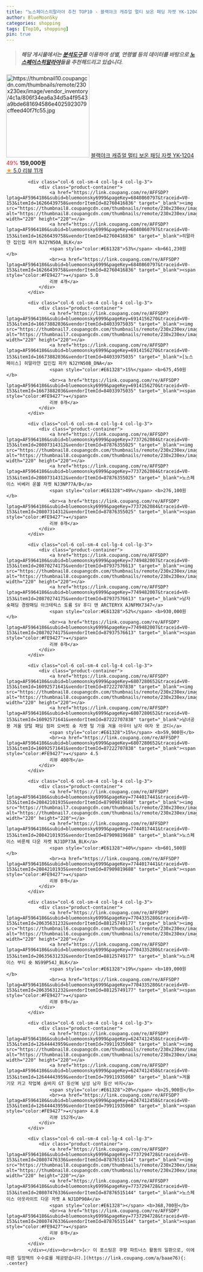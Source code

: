 ```yaml
---
title: "노스페이스히말라야 추천 TOP10 - 블랙야크 캐쥬얼 멀티 보온 패딩 자켓 YK-1204"
author: BlueMoonSky
categories: shopping
tags: [Top10, shopping]
pin: true
---
```


> ##### 해당 게시물에서는 [**분석도구**](https://itemscout.io/)를 이용하여 **성별**, **연령별** 등의 데이터를 바탕으로 [**노스페이스히말라야**](https://link.coupang.com/a/baae76)들을 추천해드리고 있습니다.
<div class="container"><div class="row">
            <div class="col-6 col-sm-4 col-lg-4 col-lg-3">
                <div class="product-container">
                    <a href="https://link.coupang.com/re/AFFSDP?lptag=AF5964186&subid=bluemoonsky6999&pageKey=7643873441&traceid=V0-153&itemId=20319071606&vendorItemId=87404542845" target="_blank"><img src="https://thumbnail10.coupangcdn.com/thumbnails/remote/230x230ex/image/vendor_inventory/4c1a/806f34ea6a34d5a4f9543a9bde681694586e4025923079cffeed40f7fc55.jpg" alt="https://thumbnail10.coupangcdn.com/thumbnails/remote/230x230ex/image/vendor_inventory/4c1a/806f34ea6a34d5a4f9543a9bde681694586e4025923079cffeed40f7fc55.jpg" width="220" height="220"></a>
                    <a href="https://link.coupang.com/re/AFFSDP?lptag=AF5964186&subid=bluemoonsky6999&pageKey=7643873441&traceid=V0-153&itemId=20319071606&vendorItemId=87404542845" target="_blank">블랙야크 캐쥬얼 멀티 보온 패딩 자켓 YK-1204</a>
                    <span style="color:#E61328">49%</span> <b>159,000원</b>
                    <br><a href="https://link.coupang.com/re/AFFSDP?lptag=AF5964186&subid=bluemoonsky6999&pageKey=7643873441&traceid=V0-153&itemId=20319071606&vendorItemId=87404542845" target="_blank"><span style="color:#FE9427">★</span> 5.0
                    리뷰 11개</a>
                </div>
            </div>
            
            <div class="col-6 col-sm-4 col-lg-4 col-lg-3">
                <div class="product-container">
                    <a href="https://link.coupang.com/re/AFFSDP?lptag=AF5964186&subid=bluemoonsky6999&pageKey=6840860797&traceid=V0-153&itemId=16266439758&vendorItemId=82760416836" target="_blank"><img src="https://thumbnail8.coupangcdn.com/thumbnails/remote/230x230ex/image/vendor_inventory/b84b/8eb3f4bc1ffdbb9eaa03e7fd57cb8c8c7d9dfe79b921bd637b5bcd034815.jpg" alt="https://thumbnail8.coupangcdn.com/thumbnails/remote/230x230ex/image/vendor_inventory/b84b/8eb3f4bc1ffdbb9eaa03e7fd57cb8c8c7d9dfe79b921bd637b5bcd034815.jpg" width="220" height="220"></a>
                    <a href="https://link.coupang.com/re/AFFSDP?lptag=AF5964186&subid=bluemoonsky6999&pageKey=6840860797&traceid=V0-153&itemId=16266439758&vendorItemId=82760416836" target="_blank">히말라얀 집인집 파카 NJ2YN50A_BLK</a>
                    <span style="color:#E61328">53%</span> <b>661,230원</b>
                    <br><a href="https://link.coupang.com/re/AFFSDP?lptag=AF5964186&subid=bluemoonsky6999&pageKey=6840860797&traceid=V0-153&itemId=16266439758&vendorItemId=82760416836" target="_blank"><span style="color:#FE9427">★</span> 5.0
                    리뷰 4개</a>
                </div>
            </div>
            
            <div class="col-6 col-sm-4 col-lg-4 col-lg-3">
                <div class="product-container">
                    <a href="https://link.coupang.com/re/AFFSDP?lptag=AF5964186&subid=bluemoonsky6999&pageKey=6914156270&traceid=V0-153&itemId=16673882036&vendorItemId=84033975035" target="_blank"><img src="https://thumbnail7.coupangcdn.com/thumbnails/remote/230x230ex/image/vendor_inventory/fdb1/1ff2520afd0dab110cce354aa60c773700bf79212ab2ce0f88adcb7b464c.jpg" alt="https://thumbnail7.coupangcdn.com/thumbnails/remote/230x230ex/image/vendor_inventory/fdb1/1ff2520afd0dab110cce354aa60c773700bf79212ab2ce0f88adcb7b464c.jpg" width="220" height="220"></a>
                    <a href="https://link.coupang.com/re/AFFSDP?lptag=AF5964186&subid=bluemoonsky6999&pageKey=6914156270&traceid=V0-153&itemId=16673882036&vendorItemId=84033975035" target="_blank">[노스페이스] 히말라얀 집인집 파카 NJ2YN50B_DNA</a>
                    <span style="color:#E61328">15%</span> <b>675,450원</b>
                    <br><a href="https://link.coupang.com/re/AFFSDP?lptag=AF5964186&subid=bluemoonsky6999&pageKey=6914156270&traceid=V0-153&itemId=16673882036&vendorItemId=84033975035" target="_blank"><span style="color:#FE9427">★</span> 
                    리뷰 0개</a>
                </div>
            </div>
            
            <div class="col-6 col-sm-4 col-lg-4 col-lg-3">
                <div class="product-container">
                    <a href="https://link.coupang.com/re/AFFSDP?lptag=AF5964186&subid=bluemoonsky6999&pageKey=7737262084&traceid=V0-153&itemId=20807314312&vendorItemId=87876355025" target="_blank"><img src="https://thumbnail8.coupangcdn.com/thumbnails/remote/230x230ex/image/vendor_inventory/a8dc/061a8f7dffd22c99d624c72f061fe5739666691761101f7be9fb91ea441b.jpg" alt="https://thumbnail8.coupangcdn.com/thumbnails/remote/230x230ex/image/vendor_inventory/a8dc/061a8f7dffd22c99d624c72f061fe5739666691761101f7be9fb91ea441b.jpg" width="220" height="220"></a>
                    <a href="https://link.coupang.com/re/AFFSDP?lptag=AF5964186&subid=bluemoonsky6999&pageKey=7737262084&traceid=V0-153&itemId=20807314312&vendorItemId=87876355025" target="_blank">노스페이스 비베러 온볼 자켓 NJ3NP77A/B</a>
                    <span style="color:#E61328">49%</span> <b>276,100원</b>
                    <br><a href="https://link.coupang.com/re/AFFSDP?lptag=AF5964186&subid=bluemoonsky6999&pageKey=7737262084&traceid=V0-153&itemId=20807314312&vendorItemId=87876355025" target="_blank"><span style="color:#FE9427">★</span> 
                    리뷰 0개</a>
                </div>
            </div>
            
            <div class="col-6 col-sm-4 col-lg-4 col-lg-3">
                <div class="product-container">
                    <a href="https://link.coupang.com/re/AFFSDP?lptag=AF5964186&subid=bluemoonsky6999&pageKey=7749482007&traceid=V0-153&itemId=20870274175&vendorItemId=87937576613" target="_blank"><img src="https://thumbnail8.coupangcdn.com/thumbnails/remote/230x230ex/image/vendor_inventory/d251/08fc5ce9e1ebb414ee2c1b37a9e8fa1dad9716f465ace9beea319ebae002.png" alt="https://thumbnail8.coupangcdn.com/thumbnails/remote/230x230ex/image/vendor_inventory/d251/08fc5ce9e1ebb414ee2c1b37a9e8fa1dad9716f465ace9beea319ebae002.png" width="220" height="220"></a>
                    <a href="https://link.coupang.com/re/AFFSDP?lptag=AF5964186&subid=bluemoonsky6999&pageKey=7749482007&traceid=V0-153&itemId=20870274175&vendorItemId=87937576613" target="_blank">남자 숏패딩 경량패딩 아크테릭스 토륨 SV 후디 맨 ARCTERYX AJNFMX7347</a>
                    <span style="color:#E61328">52%</span> <b>930,000원</b>
                    <br><a href="https://link.coupang.com/re/AFFSDP?lptag=AF5964186&subid=bluemoonsky6999&pageKey=7749482007&traceid=V0-153&itemId=20870274175&vendorItemId=87937576613" target="_blank"><span style="color:#FE9427">★</span> 
                    리뷰 0개</a>
                </div>
            </div>
            
            <div class="col-6 col-sm-4 col-lg-4 col-lg-3">
                <div class="product-container">
                    <a href="https://link.coupang.com/re/AFFSDP?lptag=AF5964186&subid=bluemoonsky6999&pageKey=6807280652&traceid=V0-153&itemId=16092571641&vendorItemId=87222707838" target="_blank"><img src="https://thumbnail8.coupangcdn.com/thumbnails/remote/230x230ex/image/rs_quotation_api/0boknzq1/696dbde22a8e4d3cbd1f55166f6394f8.jpg" alt="https://thumbnail8.coupangcdn.com/thumbnails/remote/230x230ex/image/rs_quotation_api/0boknzq1/696dbde22a8e4d3cbd1f55166f6394f8.jpg" width="220" height="220"></a>
                    <a href="https://link.coupang.com/re/AFFSDP?lptag=AF5964186&subid=bluemoonsky6999&pageKey=6807280652&traceid=V0-153&itemId=16092571641&vendorItemId=87222707838" target="_blank">남녀공용 겨울 양털 패딩 점퍼 오버핏 숏 자켓 털 가을 겨울 아우터 남자 여자 옷 코디</a>
                    <span style="color:#E61328">15%</span> <b>59,900원</b>
                    <br><a href="https://link.coupang.com/re/AFFSDP?lptag=AF5964186&subid=bluemoonsky6999&pageKey=6807280652&traceid=V0-153&itemId=16092571641&vendorItemId=87222707838" target="_blank"><span style="color:#FE9427">★</span> 4.5
                    리뷰 400개</a>
                </div>
            </div>
            
            <div class="col-6 col-sm-4 col-lg-4 col-lg-3">
                <div class="product-container">
                    <a href="https://link.coupang.com/re/AFFSDP?lptag=AF5964186&subid=bluemoonsky6999&pageKey=7744017441&traceid=V0-153&itemId=20842101935&vendorItemId=87909819688" target="_blank"><img src="https://thumbnail7.coupangcdn.com/thumbnails/remote/230x230ex/image/vendor_inventory/feff/deec960d45409501b46bca9f984c9d901909150dcfecf55ca8edcf847b43.jpg" alt="https://thumbnail7.coupangcdn.com/thumbnails/remote/230x230ex/image/vendor_inventory/feff/deec960d45409501b46bca9f984c9d901909150dcfecf55ca8edcf847b43.jpg" width="220" height="220"></a>
                    <a href="https://link.coupang.com/re/AFFSDP?lptag=AF5964186&subid=bluemoonsky6999&pageKey=7744017441&traceid=V0-153&itemId=20842101935&vendorItemId=87909819688" target="_blank">노스페이스 바룬체 다운 자켓 NJ1DP73A_BLK</a>
                    <span style="color:#E61328">40%</span> <b>601,500원</b>
                    <br><a href="https://link.coupang.com/re/AFFSDP?lptag=AF5964186&subid=bluemoonsky6999&pageKey=7744017441&traceid=V0-153&itemId=20842101935&vendorItemId=87909819688" target="_blank"><span style="color:#FE9427">★</span> 
                    리뷰 0개</a>
                </div>
            </div>
            
            <div class="col-6 col-sm-4 col-lg-4 col-lg-3">
                <div class="product-container">
                    <a href="https://link.coupang.com/re/AFFSDP?lptag=AF5964186&subid=bluemoonsky6999&pageKey=7704335280&traceid=V0-153&itemId=20635631232&vendorItemId=88125749177" target="_blank"><img src="https://thumbnail6.coupangcdn.com/thumbnails/remote/230x230ex/image/vendor_inventory/f8ec/1d1a9e8a03bdbb05f701147e48402767b806fe20b1f23289cd2740674d38.jpg" alt="https://thumbnail6.coupangcdn.com/thumbnails/remote/230x230ex/image/vendor_inventory/f8ec/1d1a9e8a03bdbb05f701147e48402767b806fe20b1f23289cd2740674d38.jpg" width="220" height="220"></a>
                    <a href="https://link.coupang.com/re/AFFSDP?lptag=AF5964186&subid=bluemoonsky6999&pageKey=7704335280&traceid=V0-153&itemId=20635631232&vendorItemId=88125749177" target="_blank">노스페이스 부티 숏 NS99P54J_BLK</a>
                    <span style="color:#E61328">19%</span> <b>189,000원</b>
                    <br><a href="https://link.coupang.com/re/AFFSDP?lptag=AF5964186&subid=bluemoonsky6999&pageKey=7704335280&traceid=V0-153&itemId=20635631232&vendorItemId=88125749177" target="_blank"><span style="color:#FE9427">★</span> 
                    리뷰 0개</a>
                </div>
            </div>
            
            <div class="col-6 col-sm-4 col-lg-4 col-lg-3">
                <div class="product-container">
                    <a href="https://link.coupang.com/re/AFFSDP?lptag=AF5964186&subid=bluemoonsky6999&pageKey=6247412458&traceid=V0-153&itemId=12644443959&vendorItemId=79911935060" target="_blank"><img src="https://thumbnail8.coupangcdn.com/thumbnails/remote/230x230ex/image/vendor_inventory/24b5/5e575e37fe07a32b8aa361dc6f9e1f56b51210a34af1ab226499460109b7.png" alt="https://thumbnail8.coupangcdn.com/thumbnails/remote/230x230ex/image/vendor_inventory/24b5/5e575e37fe07a32b8aa361dc6f9e1f56b51210a34af1ab226499460109b7.png" width="220" height="220"></a>
                    <a href="https://link.coupang.com/re/AFFSDP?lptag=AF5964186&subid=bluemoonsky6999&pageKey=6247412458&traceid=V0-153&itemId=12644443959&vendorItemId=79911935060" target="_blank">겨울 기모 카고 작업복 솜바지 GT 등산복 남성 남자 등산 바지</a>
                    <span style="color:#E61328">20%</span> <b>25,900원</b>
                    <br><a href="https://link.coupang.com/re/AFFSDP?lptag=AF5964186&subid=bluemoonsky6999&pageKey=6247412458&traceid=V0-153&itemId=12644443959&vendorItemId=79911935060" target="_blank"><span style="color:#FE9427">★</span> 4.0
                    리뷰 152개</a>
                </div>
            </div>
            
            <div class="col-6 col-sm-4 col-lg-4 col-lg-3">
                <div class="product-container">
                    <a href="https://link.coupang.com/re/AFFSDP?lptag=AF5964186&subid=bluemoonsky6999&pageKey=7737294728&traceid=V0-153&itemId=20807476336&vendorItemId=87876515144" target="_blank"><img src="https://thumbnail8.coupangcdn.com/thumbnails/remote/230x230ex/image/vendor_inventory/8e99/13ddace9a77efe017c12e94dc93a37e365b6d2c73b899fe172ef801cca5c.jpg" alt="https://thumbnail8.coupangcdn.com/thumbnails/remote/230x230ex/image/vendor_inventory/8e99/13ddace9a77efe017c12e94dc93a37e365b6d2c73b899fe172ef801cca5c.jpg" width="220" height="220"></a>
                    <a href="https://link.coupang.com/re/AFFSDP?lptag=AF5964186&subid=bluemoonsky6999&pageKey=7737294728&traceid=V0-153&itemId=20807476336&vendorItemId=87876515144" target="_blank">노스페이스 아웃라이트 다운 자켓 A NJ1DP90A</a>
                    <span style="color:#E61328"></span> <b>368,700원</b>
                    <br><a href="https://link.coupang.com/re/AFFSDP?lptag=AF5964186&subid=bluemoonsky6999&pageKey=7737294728&traceid=V0-153&itemId=20807476336&vendorItemId=87876515144" target="_blank"><span style="color:#FE9427">★</span> 
                    리뷰 0개</a>
                </div>
            </div>
            </div></div><br><br>[👉 이 포스팅은 쿠팡 파트너스 활동의 일환으로, 이에 따른 일정액의 수수료를 제공받습니다.](https://link.coupang.com/a/baae76){: .center}